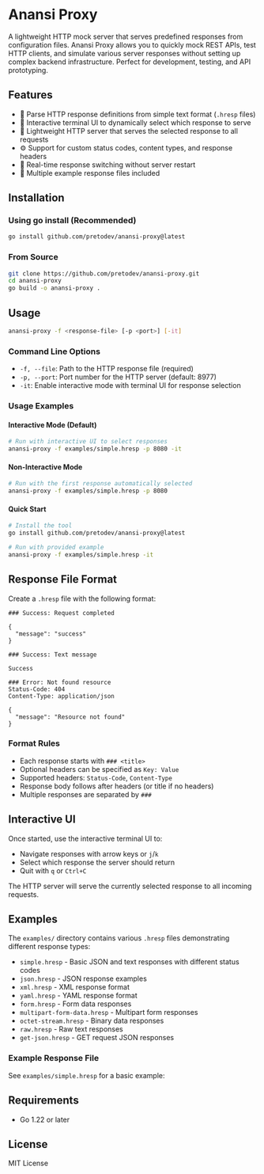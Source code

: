 # Anansi Proxy

A lightweight HTTP mock server that serves predefined responses from configuration files. Anansi Proxy allows you to quickly mock REST APIs, test HTTP clients, and simulate various server responses without setting up complex backend infrastructure. Perfect for development, testing, and API prototyping.

## Features

- 📄 Parse HTTP response definitions from simple text format (`.hresp` files)
- 🎯 Interactive terminal UI to dynamically select which response to serve
- 🚀 Lightweight HTTP server that serves the selected response to all requests
- ⚙️ Support for custom status codes, content types, and response headers
- 🔄 Real-time response switching without server restart
- 📁 Multiple example response files included

## Installation

### Using go install (Recommended)

```bash
go install github.com/pretodev/anansi-proxy@latest
```

### From Source

```bash
git clone https://github.com/pretodev/anansi-proxy.git
cd anansi-proxy
go build -o anansi-proxy .
```

## Usage

```bash
anansi-proxy -f <response-file> [-p <port>] [-it]
```

### Command Line Options

- `-f, --file`: Path to the HTTP response file (required)
- `-p, --port`: Port number for the HTTP server (default: 8977)
- `-it`: Enable interactive mode with terminal UI for response selection

### Usage Examples

#### Interactive Mode (Default)
```bash
# Run with interactive UI to select responses
anansi-proxy -f examples/simple.hresp -p 8080 -it
```

#### Non-Interactive Mode
```bash
# Run with the first response automatically selected
anansi-proxy -f examples/simple.hresp -p 8080
```

#### Quick Start
```bash
# Install the tool
go install github.com/pretodev/anansi-proxy@latest

# Run with provided example
anansi-proxy -f examples/simple.hresp -it
```

## Response File Format

Create a `.hresp` file with the following format:

```
### Success: Request completed

{
  "message": "success"
}

### Success: Text message

Success

### Error: Not found resource
Status-Code: 404
Content-Type: application/json

{
  "message": "Resource not found"
}
```

### Format Rules

- Each response starts with `### <title>`
- Optional headers can be specified as `Key: Value`
- Supported headers: `Status-Code`, `Content-Type`
- Response body follows after headers (or title if no headers)
- Multiple responses are separated by `###`

## Interactive UI

Once started, use the interactive terminal UI to:

- Navigate responses with arrow keys or `j`/`k`
- Select which response the server should return
- Quit with `q` or `Ctrl+C`

The HTTP server will serve the currently selected response to all incoming requests.

## Examples

The `examples/` directory contains various `.hresp` files demonstrating different response types:

- `simple.hresp` - Basic JSON and text responses with different status codes
- `json.hresp` - JSON response examples
- `xml.hresp` - XML response format
- `yaml.hresp` - YAML response format
- `form.hresp` - Form data responses
- `multipart-form-data.hresp` - Multipart form responses
- `octet-stream.hresp` - Binary data responses
- `raw.hresp` - Raw text responses
- `get-json.hresp` - GET request JSON responses

### Example Response File

See `examples/simple.hresp` for a basic example:

## Requirements

- Go 1.22 or later

## License

MIT License